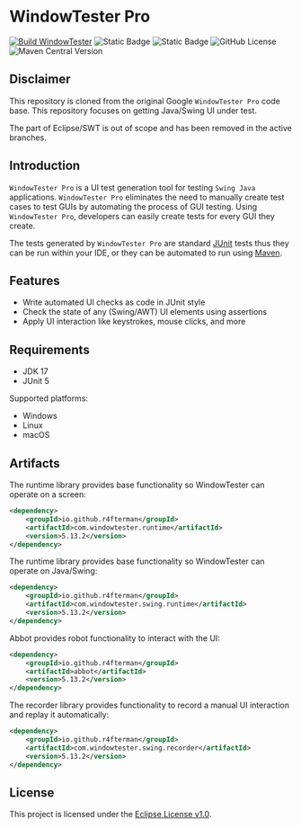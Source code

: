 # WindowTester Pro

[![Build WindowTester](https://github.com/r4fterman/windowtester/actions/workflows/maven.yml/badge.svg)](https://github.com/r4fterman/windowtester/actions/workflows/maven.yml)
![Static Badge](https://img.shields.io/badge/Java-v17-blue)
![Static Badge](https://img.shields.io/badge/Maven-v3.5.4-blue)
![GitHub License](https://img.shields.io/github/license/r4fterman/windowtester?color=green)
![Maven Central Version](https://img.shields.io/maven-central/v/io.github.r4fterman/com.windowtester.runtime?strategy=highestVersion&filter=5*)

## Disclaimer

This repository is cloned from the original Google `WindowTester Pro` code base.
This repository focuses on getting Java/Swing UI under test.

The part of Eclipse/SWT is out of scope and has been removed in the active branches.

## Introduction

`WindowTester Pro` is a UI test generation tool for testing `Swing Java` applications.
`WindowTester Pro` eliminates the need to manually create test cases to test GUIs by automating the
process of GUI testing.
Using `WindowTester Pro`, developers can easily create tests for every GUI they create.

The tests generated by `WindowTester Pro` are standard [JUnit](http://junit.org/) tests thus they
can be run within your IDE, or they can be automated to run using [Maven](http://maven.apache.org/).


## Features

- Write automated UI checks as code in JUnit style
- Check the state of any (Swing/AWT) UI elements using assertions
- Apply UI interaction like keystrokes, mouse clicks, and more

## Requirements

- JDK 17
- JUnit 5
 
Supported platforms:

- Windows
- Linux
- macOS

## Artifacts

The runtime library provides base functionality so WindowTester can operate on a screen:

```xml
<dependency>
    <groupId>io.github.r4fterman</groupId>
    <artifactId>com.windowtester.runtime</artifactId>
    <version>5.13.2</version>
</dependency>
```

The runtime library provides base functionality so WindowTester can operate on Java/Swing:

```xml
<dependency>
    <groupId>io.github.r4fterman</groupId>
    <artifactId>com.windowtester.swing.runtime</artifactId>
    <version>5.13.2</version>
</dependency>
```

Abbot provides robot functionality to interact with the UI:

```xml
<dependency>
    <groupId>io.github.r4fterman</groupId>
    <artifactId>abbot</artifactId>
    <version>5.13.2</version>
</dependency>
```

The recorder library provides functionality to record a manual UI interaction and replay it automatically:

```xml
<dependency>
    <groupId>io.github.r4fterman</groupId>
    <artifactId>com.windowtester.swing.recorder</artifactId>
    <version>5.13.2</version>
</dependency>
```

## License

This project is licensed under the [Eclipse License v1.0](LICENSE.md).